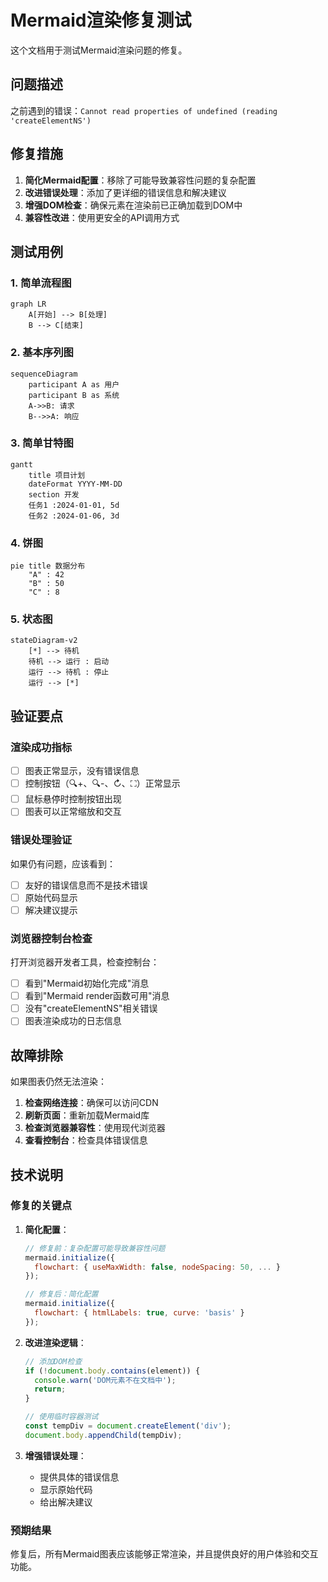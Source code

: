 # Mermaid渲染修复测试

这个文档用于测试Mermaid渲染问题的修复。

## 问题描述

之前遇到的错误：`Cannot read properties of undefined (reading 'createElementNS')`

## 修复措施

1. **简化Mermaid配置**：移除了可能导致兼容性问题的复杂配置
2. **改进错误处理**：添加了更详细的错误信息和解决建议
3. **增强DOM检查**：确保元素在渲染前已正确加载到DOM中
4. **兼容性改进**：使用更安全的API调用方式

## 测试用例

### 1. 简单流程图

```mermaid
graph LR
    A[开始] --> B[处理]
    B --> C[结束]
```

### 2. 基本序列图

```mermaid
sequenceDiagram
    participant A as 用户
    participant B as 系统
    A->>B: 请求
    B-->>A: 响应
```

### 3. 简单甘特图

```mermaid
gantt
    title 项目计划
    dateFormat YYYY-MM-DD
    section 开发
    任务1 :2024-01-01, 5d
    任务2 :2024-01-06, 3d
```

### 4. 饼图

```mermaid
pie title 数据分布
    "A" : 42
    "B" : 50
    "C" : 8
```

### 5. 状态图

```mermaid
stateDiagram-v2
    [*] --> 待机
    待机 --> 运行 : 启动
    运行 --> 待机 : 停止
    运行 --> [*]
```

## 验证要点

### 渲染成功指标
- [ ] 图表正常显示，没有错误信息
- [ ] 控制按钮（🔍+、🔍-、↻、⛶）正常显示
- [ ] 鼠标悬停时控制按钮出现
- [ ] 图表可以正常缩放和交互

### 错误处理验证
如果仍有问题，应该看到：
- [ ] 友好的错误信息而不是技术错误
- [ ] 原始代码显示
- [ ] 解决建议提示

### 浏览器控制台检查
打开浏览器开发者工具，检查控制台：
- [ ] 看到"Mermaid初始化完成"消息
- [ ] 看到"Mermaid render函数可用"消息
- [ ] 没有"createElementNS"相关错误
- [ ] 图表渲染成功的日志信息

## 故障排除

如果图表仍然无法渲染：

1. **检查网络连接**：确保可以访问CDN
2. **刷新页面**：重新加载Mermaid库
3. **检查浏览器兼容性**：使用现代浏览器
4. **查看控制台**：检查具体错误信息

## 技术说明

### 修复的关键点

1. **简化配置**：
   ```javascript
   // 修复前：复杂配置可能导致兼容性问题
   mermaid.initialize({
     flowchart: { useMaxWidth: false, nodeSpacing: 50, ... }
   });
   
   // 修复后：简化配置
   mermaid.initialize({
     flowchart: { htmlLabels: true, curve: 'basis' }
   });
   ```

2. **改进渲染逻辑**：
   ```javascript
   // 添加DOM检查
   if (!document.body.contains(element)) {
     console.warn('DOM元素不在文档中');
     return;
   }
   
   // 使用临时容器测试
   const tempDiv = document.createElement('div');
   document.body.appendChild(tempDiv);
   ```

3. **增强错误处理**：
   - 提供具体的错误信息
   - 显示原始代码
   - 给出解决建议

### 预期结果

修复后，所有Mermaid图表应该能够正常渲染，并且提供良好的用户体验和交互功能。
